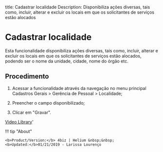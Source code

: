 title: Cadastrar localidade
Description: Disponibiliza ações diversas, tais como, incluir, alterar e excluir os locais em que os solicitantes de serviços estão alocados
# Cadastrar localidade

Esta funcionalidade disponibiliza ações diversas, tais como, incluir, alterar e excluir os locais em que os solicitantes de serviços estão alocados, podendo ser o nome da unidade, cidade, nome do órgão etc.

Procedimento
------------

1.  Acessar a funcionalidade através da navegação no menu principal Cadastros
    Gerais \> Gerência de Pessoal \> Localidade;

2.  Preencher o campo disponibilizado;

3.  Clicar em "Gravar".

<i class='fa fa-youtube-play  fa-2x' style='color:#97ce17;vertical-align: middle;'> </i> [Video Library](https://www.youtube.com/playlist?list=PLB5qK2uzf2RNFxIQxcRXE47dvh_IXv3Jd)'

!!! tip "About"

    <b>Product/Version:</b> 4biz | Helium &nbsp;&nbsp;
    <b>Updated:</b>01/21/2019 - Larissa Lourenço


